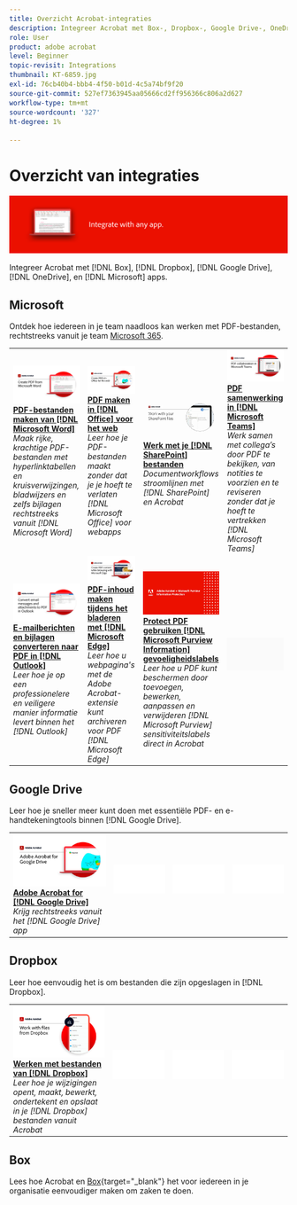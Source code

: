 ```yaml
---
title: Overzicht Acrobat-integraties
description: Integreer Acrobat met Box-, Dropbox-, Google Drive-, OneDrive- en Microsoft-apps
role: User
product: adobe acrobat
level: Beginner
topic-revisit: Integrations
thumbnail: KT-6859.jpg
exl-id: 76cb40b4-bbb4-4f50-b01d-4c5a74bf9f20
source-git-commit: 527ef7363945aa05666cd2ff956366c806a2d627
workflow-type: tm+mt
source-wordcount: '327'
ht-degree: 1%

---
```


# Overzicht van integraties

![Acrobat-integratieafbeelding](../assets/Hero-Integrate.png)

Integreer Acrobat met [!DNL Box], [!DNL Dropbox], [!DNL Google Drive], [!DNL OneDrive], en [!DNL Microsoft] apps.

## Microsoft

Ontdek hoe iedereen in je team naadloos kan werken met PDF-bestanden, rechtstreeks vanuit je team [Microsoft 365](https://www.adobe.com/documentcloud/integrations/microsoft-office-365.html).

<table style="table-layout:fixed">
<tr>
  <td>
    <a href="createfromword.md">
      <img alt="PDF-bestanden maken van Microsoft Word" src="../assets/CreateWord.png" />
    </a>
    <div>
    <a href="createfromword.md"><strong>PDF-bestanden maken van [!DNL Microsoft Word]</strong></a>
    </div>
    <em>Maak rijke, krachtige PDF-bestanden met hyperlinktabellen en kruisverwijzingen, bladwijzers en zelfs bijlagen rechtstreeks vanuit [!DNL Microsoft Word]</em>
    <br>
  </td>
  <td>
    <a href="createofficeweb.md">
      <img alt="PDF maken in [!DNL Office] voor het web" src="../assets/Officeweb_1280.png" />
    </a>
    <div>
    <a href="createofficeweb.md"><strong>PDF maken in [!DNL Office] voor het web</strong></a>
    </div>
    <em>Leer hoe je PDF-bestanden maakt zonder dat je je hoeft te verlaten [!DNL Microsoft Office] voor webapps</em>
    <br>
  </td> 
  <td>
    <a href="acrobatandsp.md">
      <img alt="Werk met je [!DNL SharePoint] bestanden" src="../assets/SharePoint.png" />
    </a>
    <div>
    <a href="acrobatandsp.md"><strong>Werk met je [!DNL SharePoint] bestanden</strong></a>
    </div>
    <em>Documentworkflows stroomlijnen met [!DNL SharePoint] en Acrobat</em>
    <br>
  </td>
  <td>
    <a href="acrobatandteams.md">
      <img alt="PDF samenwerking in [!DNL Microsoft Teams]" src="../assets/MicrosoftTeams.png" />
    </a>
    <div>
    <a href="acrobatandteams.md"><strong>PDF samenwerking in [!DNL Microsoft Teams]</strong></a>
    </div>
    <em>Werk samen met collega’s door PDF te bekijken, van notities te voorzien en te reviseren zonder dat je hoeft te vertrekken [!DNL Microsoft Teams]</em>
    <br>
  </td>
</tr>
<tr>
  <td>
    <a href="outlook.md">
      <img alt="E-mailberichten en bijlagen omzetten naar PDF in Outlook" src="../assets/Outlook.jpg" />
    </a>
    <div>
    <a href="outlook.md"><strong>E-mailberichten en bijlagen converteren naar PDF in [!DNL Outlook]</strong></a>
    </div>
    <em>Leer hoe je op een professionelere en veiligere manier informatie levert binnen het [!DNL Outlook]</em>
    <br>
  </td>
  <td>
    <a href="edge.md">
      <img alt="PDF-inhoud maken tijdens het bladeren met [!DNL Microsoft Edge]" src="../assets/Edge_1280.png" />
    </a>
    <div>
    <a href="edge.md"><strong>PDF-inhoud maken tijdens het bladeren met [!DNL Microsoft Edge]</strong></a>
    </div>
    <em>Leer hoe u webpagina's met de Adobe Acrobat-extensie kunt archiveren voor PDF [!DNL Microsoft Edge]</em>
    <br>
  </td>
  <td>
    <a href="microsoftsensitivitylabels.md">
      <img alt="PDF-inhoud maken tijdens het bladeren met [!DNL Microsoft Edge]" src="../assets/Purview_1280.png" />
    </a>
    <div>
    <a href="microsoftsensitivitylabels.md"><strong>Protect PDF gebruiken [!DNL Microsoft Purview Information] gevoeligheidslabels</strong></a>
    </div>
    <em>Leer hoe u PDF kunt beschermen door toevoegen, bewerken, aanpassen en verwijderen [!DNL Microsoft Purview] sensitiviteitslabels direct in Acrobat</em>
    <br>
  </td>
  <td>
   <img alt="Spacer" src="../assets/Grayspacer.png" />
    <div>
    <br>
  </td>
</tr>
</table>

## Google Drive

Leer hoe je sneller meer kunt doen met essentiële PDF- en e-handtekeningtools binnen [!DNL Google Drive].

<table style="table-layout:fixed">
<tr>
  <td>
    <a href="acrobatandgoogle.md">
      <img alt="Adobe Acrobat for Google Drive" src="../assets/acrobatgoogle.jpg" />
    </a>
    <div>
    <a href="acrobatandgoogle.md"><strong>Adobe Acrobat for [!DNL Google Drive]</strong></a>
    </div>
    <em>Krijg rechtstreeks vanuit het [!DNL Google Drive] app</em>
    <br>
  </td>
  <td>
   <img alt="Spacer" src="../assets/Whitespacer.png" />
    <div>
    <br>
  </td>
  <td>
   <img alt="Spacer" src="../assets/Whitespacer.png" />
    <div>
    <br>
  </td>
  <td>
   <img alt="Spacer" src="../assets/Whitespacer.png" />
    <div>
    <br>
  </td>
</tr>
</table>

## Dropbox

Leer hoe eenvoudig het is om bestanden die zijn opgeslagen in [!DNL Dropbox].

<table style="table-layout:fixed">
<tr>
  <td>
    <a href="acrobat-dropbox.md">
      <img alt="Werken met bestanden van [!DNL Dropbox]" src="../assets/Dropbox.png" />
    </a>
    <div>
    <a href="acrobat-dropbox.md"><strong>Werken met bestanden van [!DNL Dropbox]</strong></a>
    </div>
    <em>Leer hoe je wijzigingen opent, maakt, bewerkt, ondertekent en opslaat in je [!DNL Dropbox] bestanden vanuit Acrobat</em>
    <br>
  </td>
  <td>
   <img alt="Spacer" src="../assets/Whitespacer.png" />
    <div>
    <br>
  </td>
  <td>
   <img alt="Spacer" src="../assets/Whitespacer.png" />
    <div>
    <br>
  </td>
  <td>
   <img alt="Spacer" src="../assets/Whitespacer.png" />
    <div>
    <br>
  </td>
</tr>
</table>

## Box

Lees hoe Acrobat en [Box](https://www.adobe.com/documentcloud/integrations/box.html){target="_blank"} het voor iedereen in je organisatie eenvoudiger maken om zaken te doen.
